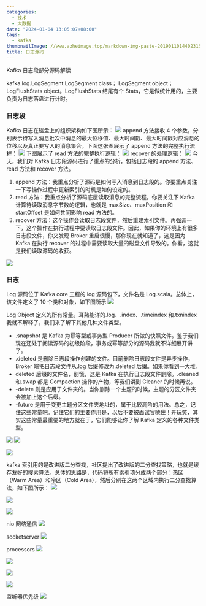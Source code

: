 ```yaml
---
categories:
  - 技术
  - 大数据
date: "2024-01-04 13:05:07+08:00"
tags:
  - kafka
thumbnailImage: //www.azheimage.top/markdown-img-paste-2019011014402315.png
title: 日志源码
---
```


Kafka 日志段部分源码解读

<!--more-->

kafka.log.LogSegment
LogSegment class；
LogSegment object；
LogFlushStats object。LogFlushStats 结尾有个 Stats，它是做统计用的，主要负责为日志落盘进行计时。

### 日志段

Kafka 日志在磁盘上的组织架构如下图所示：
![](https://www.azheimage.top/markdown-img-paste-20200702120455344.png)
append 方法接收 4 个参数，分别表示待写入消息批次中消息的最大位移值、最大时间戳、最大时间戳对应消息的位移以及真正要写入的消息集合。下面这张图展示了 append 方法的完整执行流程：
![](https://www.azheimage.top/markdown-img-paste-20200702120559695.png)
下图展示了 read 方法的完整执行逻辑：
![](https://www.azheimage.top/markdown-img-paste-20200702120641514.png)
recover 的处理逻辑：
![](https://www.azheimage.top/markdown-img-paste-20200702120713299.png)
今天，我们对 Kafka 日志段源码进行了重点的分析，包括日志段的 append 方法、read 方法和 recover 方法。

1. append 方法：我重点分析了源码是如何写入消息到日志段的。你要重点关注一下写操作过程中更新索引的时机是如何设定的。
2. read 方法：我重点分析了源码底层读取消息的完整流程。你要关注下 Kafka 计算待读取消息字节数的逻辑，也就是 maxSize、maxPosition 和 startOffset 是如何共同影响 read 方法的。
3. recover 方法：这个操作会读取日志段文件，然后重建索引文件。再强调一下，这个操作在执行过程中要读取日志段文件。因此，如果你的环境上有很多日志段文件，你又发现 Broker 重启很慢，那你现在就知道了，这是因为 Kafka 在执行 recover 的过程中需要读取大量的磁盘文件导致的。你看，这就是我们读取源码的收获。

![](https://www.azheimage.top/markdown-img-paste-20200702120342810.png)

### 日志

Log 源码位于 Kafka core 工程的 log 源码包下，文件名是 Log.scala。总体上，该文件定义了 10 个类和对象，如下图所示
![](https://www.azheimage.top/markdown-img-paste-20200702173824894.png)

Log Object 定义的所有常量。耳熟能详的.log、.index、.timeindex 和.txnindex 我就不解释了，我们来了解下其他几种文件类型。

- .snapshot 是 Kafka 为幂等型或事务型 Producer 所做的快照文件。鉴于我们现在还处于阅读源码的初级阶段，事务或幂等部分的源码我就不详细展开讲了。
- .deleted 是删除日志段操作创建的文件。目前删除日志段文件是异步操作，Broker 端把日志段文件从.log 后缀修改为.deleted 后缀。如果你看到一大堆.
- deleted 后缀的文件名，别慌，这是 Kafka 在执行日志段文件删除。.cleaned 和.swap 都是 Compaction 操作的产物，等我们讲到 Cleaner 的时候再说。
- -delete 则是应用于文件夹的。当你删除一个主题的时候，主题的分区文件夹会被加上这个后缀。
- -future 是用于变更主题分区文件夹地址的，属于比较高阶的用法。总之，记住这些常量吧。记住它们的主要作用是，以后不要被面试官唬住！开玩笑，其实这些常量最重要的地方就在于，它们能够让你了解 Kafka 定义的各种文件类型。

![](https://www.azheimage.top/markdown-img-paste-20200713113759826.png)
![](https://www.azheimage.top/markdown-img-paste-20200713113819807.png)

![](https://www.azheimage.top/markdown-img-paste-20200713140006799.png)

kafka 索引用的是改进版二分查找，社区提出了改进版的二分查找策略，也就是缓存友好的搜索算法。总体的思路是，代码将所有索引项分成两个部分：热区（Warm Area）和冷区（Cold Area），然后分别在这两个区域内执行二分查找算法，如下图所示：
![](https://www.azheimage.top/markdown-img-paste-20200713144044314.png)

![](https://www.azheimage.top/markdown-img-paste-20200713150305286.png)

![](https://www.azheimage.top/markdown-img-paste-2020071316240269.png)

nio 网络通信
![](https://www.azheimage.top/markdown-img-paste-20200713163144464.png)

socketserver
![](https://www.azheimage.top/markdown-img-paste-20200713163527834.png)

processors
![](https://www.azheimage.top/markdown-img-paste-20200713164501721.png)

![](https://www.azheimage.top/markdown-img-paste-20200713164802536.png)

![](https://www.azheimage.top/markdown-img-paste-20200713165300245.png)

![](https://www.azheimage.top/markdown-img-paste-20200713170032374.png)

监听器优先级
![](https://www.azheimage.top/markdown-img-paste-20200713174326106.png)
